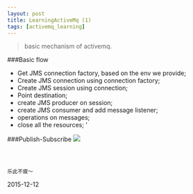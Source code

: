 ```yaml
---
layout: post
title: LearningActiveMq (1)
tags: [activemq_learning]
---
```


>basic mechanism of activemq.


   ###Basic flow
   - Get JMS connection factory, based on the env we provide;
   - Create JMS connection using connection factory;
   - Create JMS session using connection;
   - Point destination;
   - create JMS producer on session;
   - create JMS consumer and add message listener;
   - operations on messages;
   - close all the resources;
   '

###Publish-Subscribe
   ![](http://dl2.iteye.com/upload/attachment/0086/5400/605c3d41-70af-3c3c-8f9d-0077a252964e.jpg)

   
```
    
 
```



	
	乐此不疲～

2015-12-12






































































